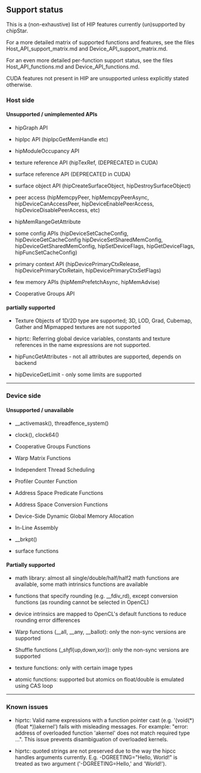## Support status

This is a (non-exhaustive) list of HIP features currently (un)supported by chipStar.

For a more detailed matrix of supported functions and features, see the files
Host_API_support_matrix.md and Device_API_support_matrix.md.

For an even more detailed per-function support status, see the files
Host_API_functions.md and Device_API_functions.md.

CUDA features not present in HIP are unsupported unless explicitly stated otherwise.

### Host side

#### Unsupported / unimplemented APIs

* hipGraph API

* hipIpc API (hipIpcGetMemHandle etc)

* hipModuleOccupancy API

* texture reference API (hipTexRef, (DEPRECATED in CUDA)

* surface reference API (DEPRECATED in CUDA)

* surface object API (hipCreateSurfaceObject, hipDestroySurfaceObject)

* peer access (hipMemcpyPeer, hipMemcpyPeerAsync,
  hipDeviceCanAccessPeer, hipDeviceEnablePeerAccess,
  hipDeviceDisablePeerAccess, etc)

* hipMemRangeGetAttribute

* some config APIs (hipDeviceSetCacheConfig, hipDeviceGetCacheConfig
  hipDeviceSetSharedMemConfig, hipDeviceGetSharedMemConfig,
  hipSetDeviceFlags, hipGetDeviceFlags, hipFuncSetCacheConfig)

* primary context API (hipDevicePrimaryCtxRelease,
  hipDevicePrimaryCtxRetain,  hipDevicePrimaryCtxSetFlags)

* few memory APIs (hipMemPrefetchAsync, hipMemAdvise)

* Cooperative Groups API

#### partially supported

* Texture Objects of 1D/2D type are supported; 3D, LOD, Grad,
  Cubemap, Gather and Mipmapped textures are not supported

* hiprtc: Referring global device variables, constants and texture
  references in the name expressions are not supported.

* hipFuncGetAttributes - not all attributes are supported, depends on backend

* hipDeviceGetLimit - only some limits are supported

-------------------------------------------------------------------


### Device side

#### Unsupported / unavailable

* __activemask(), threadfence_system()

* clock(), clock64()

* Cooperative Groups Functions

* Warp Matrix Functions

* Independent Thread Scheduling

* Profiler Counter Function

* Address Space Predicate Functions

* Address Space Conversion Functions

* Device-Side Dynamic Global Memory Allocation

* In-Line Assembly

* __brkpt()

* surface functions

#### Partially supported

* math library: almost all single/double/half/half2 math functions are available,
  some math intrinsics functions are available

* functions that specify rounding (e.g. __fdiv_rd), except conversion functions (as rounding cannot be selected in OpenCL)

* device intrinsics are mapped to OpenCL's default functions to reduce rounding error differences

* Warp functions (__all, __any, __ballot): only the non-sync versions are supported

* Shuffle functions (__shfl_{up,down,xor}): only the non-sync versions are supported

* texture functions: only with certain image types

* atomic functions: supported but atomics on float/double is emulated using CAS loop

-------------------------------------------------------------------

### Known issues

* hiprtc: Valid name expressions with a function pointer cast
  (e.g. '(void(*)(float *))akernel') fails with misleading
  messages. For example: "error: address of overloaded function
  'akernel' does not match required type ...". This issue prevents
  disambiguation of overloaded kernels.

* hiprtc: quoted strings are not preserved due to the way the hipcc
  handles arguments currently.  E.g. -DGREETING="Hello, World!" is
  treated as two argument ('-DGREETING=Hello,' and 'World!').
